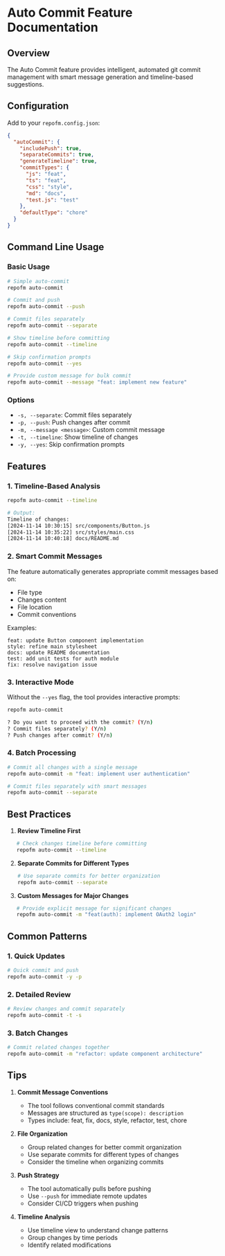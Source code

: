 # Auto Commit Feature Documentation

## Overview

The Auto Commit feature provides intelligent, automated git commit management with smart message generation and timeline-based suggestions.

## Configuration

Add to your `repofm.config.json`:

```json
{
  "autoCommit": {
    "includePush": true,
    "separateCommits": true,
    "generateTimeline": true,
    "commitTypes": {
      "js": "feat",
      "ts": "feat",
      "css": "style",
      "md": "docs",
      "test.js": "test"
    },
    "defaultType": "chore"
  }
}
```

## Command Line Usage

### Basic Usage

```bash
# Simple auto-commit
repofm auto-commit

# Commit and push
repofm auto-commit --push

# Commit files separately
repofm auto-commit --separate

# Show timeline before committing
repofm auto-commit --timeline

# Skip confirmation prompts
repofm auto-commit --yes

# Provide custom message for bulk commit
repofm auto-commit --message "feat: implement new feature"
```

### Options

- `-s, --separate`: Commit files separately
- `-p, --push`: Push changes after commit
- `-m, --message <message>`: Custom commit message
- `-t, --timeline`: Show timeline of changes
- `-y, --yes`: Skip confirmation prompts

## Features

### 1. Timeline-Based Analysis

```bash
repofm auto-commit --timeline

# Output:
Timeline of changes:
[2024-11-14 10:30:15] src/components/Button.js
[2024-11-14 10:35:22] src/styles/main.css
[2024-11-14 10:40:18] docs/README.md
```

### 2. Smart Commit Messages

The feature automatically generates appropriate commit messages based on:

- File type
- Changes content
- File location
- Commit conventions

Examples:

```
feat: update Button component implementation
style: refine main stylesheet
docs: update README documentation
test: add unit tests for auth module
fix: resolve navigation issue
```

### 3. Interactive Mode

Without the `--yes` flag, the tool provides interactive prompts:

```bash
repofm auto-commit

? Do you want to proceed with the commit? (Y/n)
? Commit files separately? (Y/n)
? Push changes after commit? (Y/n)
```

### 4. Batch Processing

```bash
# Commit all changes with a single message
repofm auto-commit -m "feat: implement user authentication"

# Commit files separately with smart messages
repofm auto-commit --separate
```

## Best Practices

1. **Review Timeline First**

```bash
   # Check changes timeline before committing
   repofm auto-commit --timeline
   ```

2. **Separate Commits for Different Types**

   ```bash
   # Use separate commits for better organization
   repofm auto-commit --separate
   ```

3. **Custom Messages for Major Changes**

```bash
   # Provide explicit message for significant changes
   repofm auto-commit -m "feat(auth): implement OAuth2 login"
   ```

## Common Patterns

### 1. Quick Updates

```bash
# Quick commit and push
repofm auto-commit -y -p
```

### 2. Detailed Review

```bash
# Review changes and commit separately
repofm auto-commit -t -s
```

### 3. Batch Changes

```bash
# Commit related changes together
repofm auto-commit -m "refactor: update component architecture"
```

## Tips

1. **Commit Message Conventions**
   - The tool follows conventional commit standards
   - Messages are structured as `type(scope): description`
   - Types include: feat, fix, docs, style, refactor, test, chore

2. **File Organization**
   - Group related changes for better commit organization
   - Use separate commits for different types of changes
   - Consider the timeline when organizing commits

3. **Push Strategy**
   - The tool automatically pulls before pushing
   - Use `--push` for immediate remote updates
   - Consider CI/CD triggers when pushing

4. **Timeline Analysis**
   - Use timeline view to understand change patterns
   - Group changes by time periods
   - Identify related modifications
